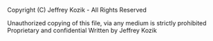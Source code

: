 Copyright (C) Jeffrey Kozik - All Rights Reserved

Unauthorized copying of this file, via any medium is strictly prohibited
Proprietary and confidential
Written by Jeffrey Kozik
